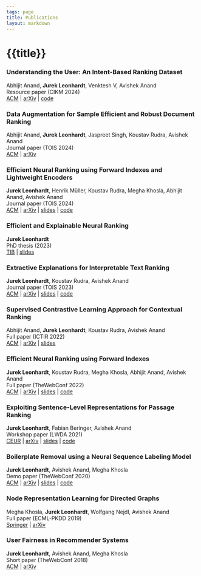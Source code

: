 ```yaml
---
tags: page
title: Publications
layout: markdown
---
```


# {{title}}

### Understanding the User: An Intent-Based Ranking Dataset

Abhijit Anand, **Jurek Leonhardt**, Venktesh V, Avishek Anand\
Resource paper (CIKM 2024)\
[ACM](https://dl.acm.org/doi/10.1145/3627673.3679166) | [arXiv](https://arxiv.org/abs/2408.17103) | [code](https://github.com/elixir-research-group/DL-MIA)

### Data Augmentation for Sample Efficient and Robust Document Ranking

Abhijit Anand, **Jurek Leonhardt**, Jaspreet Singh, Koustav Rudra, Avishek Anand\
Journal paper (TOIS 2024)\
[ACM](https://dl.acm.org/doi/full/10.1145/3634911) | [arXiv](https://arxiv.org/abs/2311.15426)

### Efficient Neural Ranking using Forward Indexes and Lightweight Encoders

**Jurek Leonhardt**, Henrik Müller, Koustav Rudra, Megha Khosla, Abhijit Anand, Avishek Anand\
Journal paper (TOIS 2024)\
[ACM](https://dl.acm.org/doi/10.1145/3631939) | [arXiv](https://arxiv.org/abs/2311.01263) | [slides](https://mrjleo.github.io/slides/2024-tois_fast-forward-indexes) | [code](https://github.com/mrjleo/fast-forward-indexes)

### Efficient and Explainable Neural Ranking

**Jurek Leonhardt**\
PhD thesis (2023)\
[TIB](https://doi.org/10.15488/15769) | [slides](https://mrjleo.github.io/slides/2023-phd)

### Extractive Explanations for Interpretable Text Ranking

**Jurek Leonhardt**, Koustav Rudra, Avishek Anand\
Journal paper (TOIS 2023)\
[ACM](https://dl.acm.org/doi/10.1145/3576924) | [arXiv](https://arxiv.org/abs/2106.12460) | [slides](https://mrjleo.github.io/slides/2023-tois_select-and-rank) | [code](https://github.com/mrjleo/ranking-models)

### Supervised Contrastive Learning Approach for Contextual Ranking

Abhijit Anand, **Jurek Leonhardt**, Koustav Rudra, Avishek Anand\
Full paper (ICTIR 2022)\
[ACM](https://dl.acm.org/doi/10.1145/3539813.3545139) | [arXiv](https://arxiv.org/abs/2207.03153) | [slides](https://docs.google.com/presentation/d/1pFuxm3X4yARMQmlVeBOrFS4aj15gCAhH73EzPS4GdE4)

### Efficient Neural Ranking using Forward Indexes

**Jurek Leonhardt**, Koustav Rudra, Megha Khosla, Abhijit Anand, Avishek Anand\
Full paper (TheWebConf 2022)\
[ACM](https://dl.acm.org/doi/abs/10.1145/3485447.3511955) | [arXiv](https://arxiv.org/abs/2110.06051) | [slides](https://mrjleo.github.io/slides/2022-www_fast-forward-indexes) | [code](https://github.com/mrjleo/fast-forward-indexes)

### Exploiting Sentence-Level Representations for Passage Ranking

**Jurek Leonhardt**, Fabian Beringer, Avishek Anand\
Workshop paper (LWDA 2021)\
[CEUR](http://ceur-ws.org/Vol-2993/) | [arXiv](https://arxiv.org/abs/2106.07316) | [slides](https://docs.google.com/presentation/d/1xTUsgWLWNFkcCjDdUVjnESvacQ46hVOTTXnA0XhIAs0) | [code](https://github.com/mrjleo/ranking-models)

### Boilerplate Removal using a Neural Sequence Labeling Model

**Jurek Leonhardt**, Avishek Anand, Megha Khosla\
Demo paper (TheWebConf 2020)\
[ACM](https://dl.acm.org/doi/10.1145/3366424.3383547) | [arXiv](https://arxiv.org/abs/2004.14294) | [slides](https://docs.google.com/presentation/d/1gZkOcxCGXtcGRi2B07brmMs7XIpflX2jXoUfHhMudq0) | [code](https://github.com/mrjleo/boilernet)

### Node Representation Learning for Directed Graphs

Megha Khosla, **Jurek Leonhardt**, Wolfgang Nejdl, Avishek Anand\
Full paper (ECML-PKDD 2019)\
[Springer](https://link.springer.com/chapter/10.1007/978-3-030-46150-8_24) | [arXiv](https://arxiv.org/abs/1810.09176)

### User Fairness in Recommender Systems

**Jurek Leonhardt**, Avishek Anand, Megha Khosla\
Short paper (TheWebConf 2018)\
[ACM](https://dl.acm.org/doi/10.1145/3184558.3186949) | [arXiv](https://arxiv.org/abs/1807.06349)
